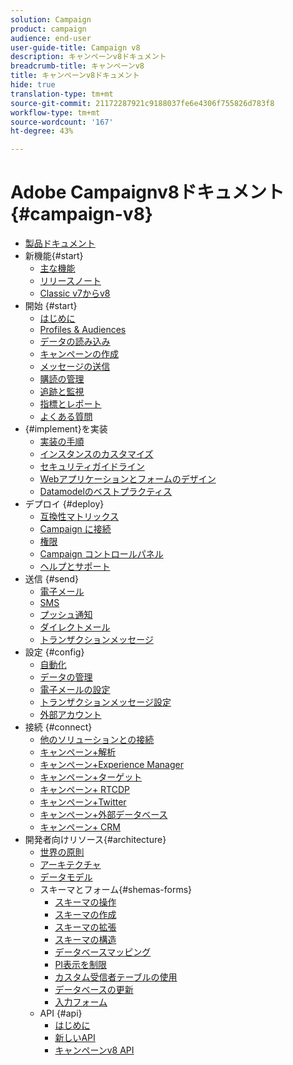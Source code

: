 ```yaml
---
solution: Campaign
product: campaign
audience: end-user
user-guide-title: Campaign v8
description: キャンペーンv8ドキュメント
breadcrumb-title: キャンペーンv8
title: キャンペーンv8ドキュメント
hide: true
translation-type: tm+mt
source-git-commit: 21172287921c9188037fe6e4306f755826d783f8
workflow-type: tm+mt
source-wordcount: '167'
ht-degree: 43%

---
```



# Adobe Campaignv8ドキュメント{#campaign-v8}

+ [製品ドキュメント](campaign-home.md)
+ 新機能{#start}
   + [主な機能](start/whats-new.md)
   + [リリースノート](start/release-notes.md)
   + [Classic v7からv8](start/capability-matrix.md)
+ 開始 {#start}
   + [はじめに](start/get-started.md)
   + [Profiles &amp; Audiences](start/audiences.md)
   + [データの読み込み](start/import.md)
   + [キャンペーンの作成](start/campaigns.md)
   + [メッセージの送信](start/create-message.md)
   + [購読の管理](start/subscriptions.md)
   + [追跡と監視](start/tracking.md)
   + [指標とレポート](start/reporting.md)
   + [よくある質問](start/campaign-faq.md)
+ {#implement}を実装
   + [実装の手順](start/implement.md)
   + [インスタンスのカスタマイズ](dev/customize.md)
   + [セキュリティガイドライン](config/security.md)
   + [Webアプリケーションとフォームのデザイン](dev/webapps.md)
   + [Datamodelのベストプラクティス](dev/datamodel-best-practices.md)
+ デプロイ {#deploy}
   + [互換性マトリックス](start/compatibility-matrix.md)
   + [Campaign に接続](start/connect.md)
   + [権限](start/permissions.md)
   + [Campaign コントロールパネル](config/self-service.md)
   + [ヘルプとサポート](start/support.md)
+ 送信 {#send}
   + [電子メール](send/email.md)
   + [SMS](send/sms.md)
   + [プッシュ通知](send/push.md)
   + [ダイレクトメール](send/direct-mail.md)
   + [トランザクションメッセージ](send/transactional.md)
+ 設定 {#config}
   + [自動化](config/workflows.md)
   + [データの管理](config/replication.md)
   + [電子メールの設定](config/email-settings.md)
   + [トランザクションメッセージ設定](config/transactional-msg-settings.md)
   + [外部アカウント](config/external-accounts.md)
+ 接続 {#connect}
   + [他のソリューションとの接続](connect/integration.md)
   + [キャンペーン+解析](connect/ac-aa.md)
   + [キャンペーン+Experience Manager](connect/ac-aem.md)
   + [キャンペーン+ターゲット](connect/ac-at.md)
   + [キャンペーン+ RTCDP](connect/ac-rtcdp.md)
   + [キャンペーン+Twitter](connect/ac-tw.md)
   + [キャンペーン+外部データベース](connect/fda.md)
   + [キャンペーン+ CRM](connect/crm.md)
+ 開発者向けリソース{#architecture}
   + [世界の原則](dev/general-architecture.md)
   + [アーキテクチャ](dev/architecture.md)
   + [データモデル](dev/datamodel.md)
   + スキーマとフォーム{#shemas-forms}
      + [スキーマの操作](dev/schemas.md)
      + [スキーマの作成](dev/create-schema.md)
      + [スキーマの拡張](dev/extend-schema.md)
      + [スキーマの構造](dev/schema-structure.md)
      + [データベースマッピング](dev/database-mapping.md)
      + [PI表示を制限](dev/restrict-pi-view.md)
      + [カスタム受信者テーブルの使用](dev/custom-recipient.md)
      + [データベースの更新](dev/update-database-structure.md)
      + [入力フォーム](dev/forms.md)
   + API {#api}
      + [はじめに](dev/api.md)
      + [新しいAPI](dev/new-apis.md)
      + [キャンペーンv8 API](https://docs.adobe.com/content/help/en/campaign-classic/technicalresources/api/index.html)


